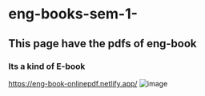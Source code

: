 # eng-books-sem-1-
## This page have the pdfs of eng-book 
### Its a kind of E-book
https://eng-book-onlinepdf.netlify.app/
![image](https://user-images.githubusercontent.com/112026180/203583578-e2ae71cc-61fa-46e3-87c2-7d4df59aa335.png)
